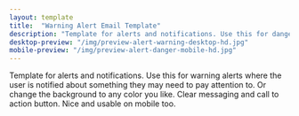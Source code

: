 ```yaml
---
layout: template
title:  "Warning Alert Email Template"
description: "Template for alerts and notifications. Use this for dangerous alerts where the user needs to be highly aware of an event that has occured."
desktop-preview: "/img/preview-alert-warning-desktop-hd.jpg"
mobile-preview: "/img/preview-alert-danger-mobile-hd.jpg"
---
```


<p>Template for alerts and notifications. Use this for warning alerts where the user is notified about something they may need to pay attention to. Or change the background to any color you like. Clear messaging and call to action button. Nice and usable on mobile too.</p>


